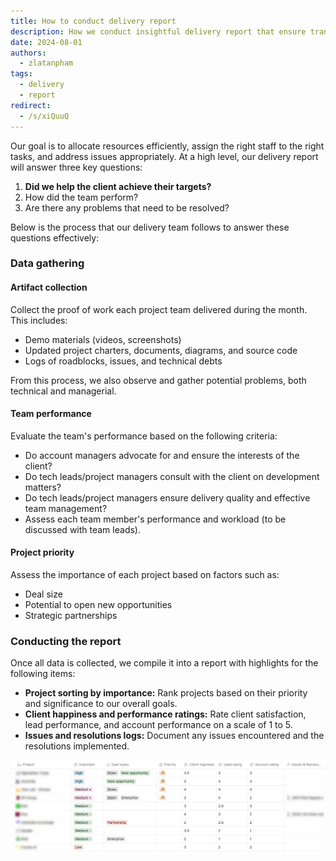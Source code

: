 ```yaml
---
title: How to conduct delivery report
description: How we conduct insightful delivery report that ensure transparency, improve team performance, and enhance client relationships
date: 2024-08-01
authors:
  - zlatanpham
tags:
  - delivery
  - report
redirect:
  - /s/xiQuuQ
---
```


Our goal is to allocate resources efficiently, assign the right staff to the right tasks, and address issues appropriately. At a high level, our delivery report will answer three key questions:

1. **Did we help the client achieve their targets?**
2. How did the team perform?
3. Are there any problems that need to be resolved?

Below is the process that our delivery team follows to answer these questions effectively:

### Data gathering

#### Artifact collection

Collect the proof of work each project team delivered during the month. This includes:

- Demo materials (videos, screenshots)
- Updated project charters, documents, diagrams, and source code
- Logs of roadblocks, issues, and technical debts

From this process, we also observe and gather potential problems, both technical and managerial.

#### Team performance

Evaluate the team's performance based on the following criteria:

- Do account managers advocate for and ensure the interests of the client?
- Do tech leads/project managers consult with the client on development matters?
- Do tech leads/project managers ensure delivery quality and effective team management?
- Assess each team member's performance and workload (to be discussed with team leads).

#### Project priority

Assess the importance of each project based on factors such as:

- Deal size
- Potential to open new opportunities
- Strategic partnerships

### Conducting the report

Once all data is collected, we compile it into a report with highlights for the following items:

- **Project sorting by importance:** Rank projects based on their priority and significance to our overall goals.
- **Client happiness and performance ratings:** Rate client satisfaction, lead performance, and account performance on a scale of 1 to 5.
- **Issues and resolutions logs:** Document any issues encountered and the resolutions implemented.

![](assets/how-to-conduct-delivery-reports_delivery-report-sample.webp)

